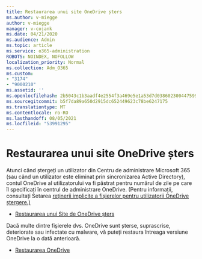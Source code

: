```yaml
---
title: Restaurarea unui site OneDrive șters
ms.author: v-miegge
author: v-miegge
manager: v-cojank
ms.date: 04/21/2020
ms.audience: Admin
ms.topic: article
ms.service: o365-administration
ROBOTS: NOINDEX, NOFOLLOW
localization_priority: Normal
ms.collection: Adm_O365
ms.custom:
- "3174"
- "9000210"
ms.assetid: ''
ms.openlocfilehash: 2b5043c1b3aadf4e2554f3a469e5e1a53d7d038602300447599ff1c13cf31271
ms.sourcegitcommit: b5f7da89a650d2915dc652449623c78be6247175
ms.translationtype: MT
ms.contentlocale: ro-RO
ms.lasthandoff: 08/05/2021
ms.locfileid: "53991295"
---
```

# <a name="restore-a-deleted-onedrive-site"></a>Restaurarea unui site OneDrive șters

Atunci când ștergeți un utilizator din Centru de administrare Microsoft 365 (sau când un utilizator este eliminat prin sincronizarea Active Directory), contul OneDrive al utilizatorului va fi păstrat pentru numărul de zile pe care îl specificați în centrul de administrare OneDrive. (Pentru informații, consultați Setarea [reținerii implicite a fișierelor pentru utilizatorii OneDrive ștergere.)](https://docs.microsoft.com/onedrive/set-retention)

* [Restaurarea unui Site de OneDrive șters](https://docs.microsoft.com/onedrive/restore-deleted-onedrive)

Dacă multe dintre fișierele dvs. OneDrive sunt șterse, suprascrise, deteriorate sau infectate cu malware, vă puteți restaura întreaga versiune OneDrive la o dată anterioară.

* [Restaurarea OneDrive](https://support.office.com/article/Restore-your-OneDrive-fa231298-759d-41cf-bcd0-25ac53eb8a15)